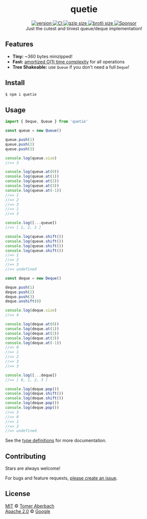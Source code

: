 <h1 align="center">
  quetie
</h1>

<div align="center">
  <a href="https://npmjs.org/package/quetie">
    <img src="https://badgen.net/npm/v/quetie" alt="version" />
  </a>
  <a href="https://github.com/TomerAberbach/quetie/actions">
    <img src="https://github.com/TomerAberbach/quetie/workflows/CI/badge.svg" alt="CI" />
  </a>
  <a href="https://unpkg.com/quetie/dist/index.js">
    <img src="https://deno.bundlejs.com/?q=quetie&badge" alt="gzip size" />
  </a>
  <a href="https://unpkg.com/quetie/dist/index.js">
    <img src="https://deno.bundlejs.com/?q=quetie&config={%22compression%22:{%22type%22:%22brotli%22}}&badge" alt="brotli size" />
  </a>
  <a href="https://github.com/sponsors/TomerAberbach">
    <img src="https://img.shields.io/static/v1?label=Sponsor&message=%E2%9D%A4&logo=GitHub&color=%23fe8e86" alt="Sponsor" />
  </a>
</div>

<div align="center">
  Just the cutest and tiniest queue/deque implementation!
</div>

## Features

- **Tiny:** ~360 bytes minzipped!
- **Fast:**
  [amortized O(1) time complexity](https://en.wikipedia.org/wiki/Amortized_analysis)
  for all operations
- **Tree Shakeable:** use `Queue` if you don't need a full `Deque`!

## Install

```sh
$ npm i quetie
```

## Usage

```js
import { Deque, Queue } from 'quetie'

const queue = new Queue()

queue.push(1)
queue.push(2)
queue.push(3)

console.log(queue.size)
//=> 3

console.log(queue.at(0))
console.log(queue.at(1))
console.log(queue.at(2))
console.log(queue.at(3))
console.log(queue.at(-1))
//=> 1
//=> 2
//=> 3
//=> 1
//=> 3

console.log([...queue])
//=> [ 1, 2, 3 ]

console.log(queue.shift())
console.log(queue.shift())
console.log(queue.shift())
console.log(queue.shift())
//=> 1
//=> 2
//=> 3
//=> undefined

const deque = new Deque()

deque.push(1)
deque.push(2)
deque.push(3)
deque.unshift(0)

console.log(deque.size)
//=> 4

console.log(deque.at(0))
console.log(deque.at(1))
console.log(deque.at(2))
console.log(deque.at(3))
console.log(deque.at(-1))
//=> 0
//=> 1
//=> 2
//=> 3
//=> 3

console.log([...deque])
//=> [ 0, 1, 2, 3 ]

console.log(deque.pop())
console.log(deque.shift())
console.log(deque.shift())
console.log(deque.pop())
console.log(deque.pop())
//=> 3
//=> 0
//=> 1
//=> 2
//=> undefined
```

See the
[type definitions](https://github.com/TomerAberbach/quetie/blob/main/src/index.d.ts)
for more documentation.

## Contributing

Stars are always welcome!

For bugs and feature requests,
[please create an issue](https://github.com/TomerAberbach/quetie/issues/new).

## License

[MIT](https://github.com/TomerAberbach/quetie/blob/main/license-mit) ©
[Tomer Aberbach](https://github.com/TomerAberbach) \
[Apache 2.0](https://github.com/TomerAberbach/quetie/blob/main/license-apache) ©
[Google](https://github.com/TomerAberbach/quetie/blob/main/notice-apache)

